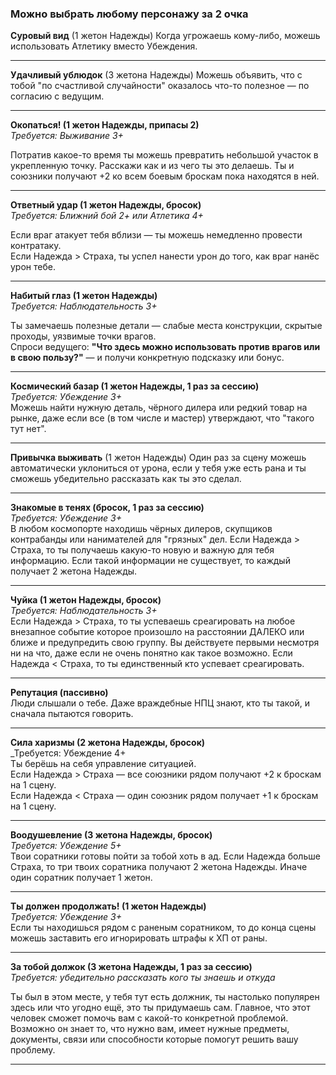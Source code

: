 ### Можно выбрать любому персонажу за 2 очка


**Суровый вид** (1 жетон Надежды) 
Когда угрожаешь кому-либо, можешь использовать Атлетику вместо Убеждения.

---
**Удачливый ублюдок** (3 жетона Надежды)
Можешь объявить, что с тобой "по счастливой случайности" оказалось что-то полезное — по согласию с ведущим.

---
**Окопаться! (1 жетон Надежды, припасы 2)**  
_Требуется: Выживание 3+_  

Потратив какое-то время ты можешь превратить небольшой участок в укрепленную точку. 
Расскажи как и из чего ты это делаешь. 
Ты и союзники получают +2 ко всем боевым броскам пока находятся в ней.

---
**Ответный удар (1 жетон Надежды, бросок)**  
_Требуется: Ближний бой 2+ или Атлетика 4+_  

Если враг атакует тебя вблизи — ты можешь немедленно провести контратаку.  
Если Надежда > Страха, ты успел нанести урон до того, как враг нанёс урон тебе.

---
**Набитый глаз (1 жетон Надежды)**  
_Требуется: Наблюдательность 3+_  

Ты замечаешь полезные детали — слабые места конструкции, скрытые проходы, уязвимые точки врагов.  
Спроси ведущего: **"Что здесь можно использовать против врагов или в свою пользу?"** — и получи конкретную подсказку или бонус.

---
**Космический базар (1 жетон Надежды, 1 раз за сессию)**  
_Требуется: Убеждение 3+_  
Можешь найти нужную деталь, чёрного дилера или редкий товар на рынке, даже если все (в том числе и мастер) утверждают, что "такого тут нет".

---
**Привычка выживать** (1 жетон Надежды)
Один раз за сцену можешь автоматически уклониться от урона, если у тебя уже есть рана и ты сможешь убедительно рассказать как ты это сделал.

---
**Знакомые в тенях (бросок, 1 раз за сессию)**  
_Требуется: Убеждение 3+_  
В любом космопорте находишь чёрных дилеров, скупщиков контрабанды или нанимателей для "грязных" дел.
Если Надежда > Страха, то ты получаешь какую-то новую и важную для тебя информацию. Если такой информации не существует, то каждый получает 2 жетона Надежды.

---
**Чуйка (1 жетон Надежды, бросок)**  
_Требуется: Наблюдательность 3+_  
Если Надежда > Страха, то ты успеваешь среагировать на любое внезапное событие которое произошло на расстоянии ДАЛЕКО или ближе и предупредить свою группу. Вы действуете первыми несмотря ни на что, даже если не очень понятно как такое возможно.
Если Надежда < Страха, то ты единственный кто успевает среагировать.

---
**Репутация (пассивно)**  
Люди слышали о тебе. Даже враждебные НПЦ знают, кто ты такой, и сначала пытаются говорить.  

---
**Сила харизмы (2 жетона Надежды, бросок)**  
_Требуется: Убеждение 4+   
Ты берёшь на себя управление ситуацией.  
Если Надежда > Страха — все союзники рядом получают +2 к броскам на 1 сцену.  
Если Надежда < Страха — один союзник рядом получает +1 к броскам на 1 сцену.

---
**Воодушевление (3 жетона Надежды, бросок)**  
_Требуется: Убеждение 5+_  
Твои соратники готовы пойти за тобой хоть в ад. Если Надежда больше Страха, то три твоих соратника получают 2 жетона Надежды. Иначе один соратник получает 1 жетон.

---
**Ты должен продолжать! (1 жетон Надежды)**  
_Требуется: Убеждение 3+_  
Если ты находишься рядом с раненым соратником, то до конца сцены можешь заставить его игнорировать штрафы к ХП от раны.

---
**За тобой должок (3 жетона Надежды, 1 раз за сессию)**  
_Требуется: убедительно рассказать кого ты знаешь и откуда_  

Ты был в этом месте, у тебя тут есть должник, ты настолько популярен здесь или что угодно ещё, это ты придумаешь сам. Главное, что этот человек сможет помочь вам с какой-то конкретной проблемой. Возможно он знает то, что нужно вам, имеет нужные предметы, документы, связи или способности которые помогут решить вашу проблему. 

---

